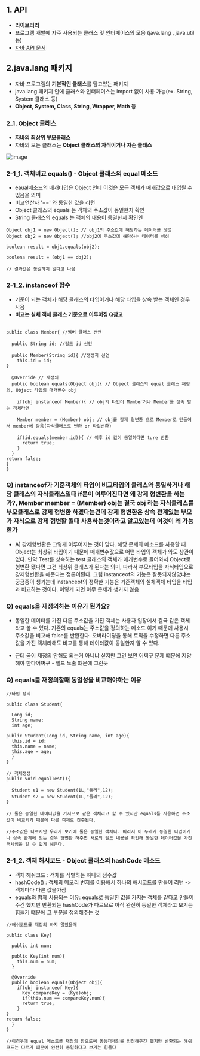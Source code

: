 ## 1. API
+ **라이브러리**
+ 프로그램 개발에 자주 사용되는 클래스 및 인터페이스의 모음 (java.lang , java.util 등)
+ [자바 API 문서](https://docs.oracle.com/en/java/javase/index.html)

## 2.java.lang 패키지
+ 자바 프로그램의 **기본적인 클래스**를 담고있는 패키지
+ java.lang 패키지 안에 클래스와 인터페이스는 import 없이 사용 가능(ex. String, System 클래스 등)
+ **Object, System, Class, String, Wrapper, Math 등**

### 2_1. Object 클래스
+ **자바의 최상위 부모클래스**
+ 자바의 모든 클래스는 **Object 클래스의 자식이거나 자손 클래스**

![image](https://github.com/jjhh1234/Buil_Study/assets/105401500/27ac43ab-5472-468c-9d1a-8f6a5c4b6dec)

### 2-1_1. 객체비교 equals() - Object 클래스의 equal 메소드
+ eaual메소드의 매개타입은 Object 인데 이것은 모든 객체가 매개값으로 대입될 수 있음을 의미
+ 비교연산자 '==' 와 동일한 값을 리턴
+ Object 클래스의 equals 는 객체의 주소값이 동일한지 확인
+ String 클래스의 equals 는 객체의 내용이 동일한지 확인인

```
Object obj1 = new Object(); // obj1의 주소값에 해당하는 데이터를 생성
Object obj2 = new Object(); //obj2에 주소값에 해당하는 데이터를 생성

boolean result = obj1.equals(obj2);

boolena result = (obj1 == obj2);

// 결과값은 동일하지 않다고 나옴

```

### 2-1_2. instanceof 함수
+ 기준이 되는 객체가 해당 클래스의 타입이거나 해당 타입을 상속 받는 객체인 경우 사용
+ **비교는 실체 객체 클래스 기준으로 이루어짐 Q참고**

```

public class Member{ //멤버 클래스 선언

  public String id; //필드 id 선언

  public Member(String id){ //생성자 선언
    this.id = id;
}

  @Override // 재정의
  public boolean equals(Object obj){ // Object 클래스의 equal 클래스 재정의, Object 타입의 매개변수 obj

    if(obj instanceof Member){ // obj의 타입이 Member거나 Member를 상속 받는 객체라면

    Member member = (Member) obj; // obj를 강제 형변환 으로 Member로 만들어서 member에 담음(자식클래스로 변환 or 타입변환)

    if(id.equals(member.id)){ // 이후 id 값이 동일하다면 ture 반환
      return true;
    }
  }
return false;
}
}

```

### Q) instanceof가 기준객체의 타입이 비교타입의 클래스와 동일하거나 해당 클래스의 자식클래스일때 if문이 이루어진다면 왜 강제 형변환을 하는가?, Member member = (Member) obj는 결국 obj 라는 자식클래스를 부모클래스로 강제 형변환 하겠다는건데 강제 형변환은 상속 관계있는 부모가 자식으로 강제 형변활 될때 사용하는것이라고 알고있는데 이것이 왜 가능한가
+ A) 강제형변환은 그렇게 이루어지는 것이 맞다. 해당 문제의  메소드를 사용할 때 Object는 최상위 타입이기 때문에 매개변수값으로 어떤 타입의 객체가 와도 상관이 없다. 만약 Test를 상속하는 test 클래스의 객체가 매개변수로 들어와서 Object로 형변환 됐다면 그건 최상위 클래스가 된다는 의미, 따라서 부모타입을 자식타입으로 강제형변환을 해준다는 정론이된다. 그럼 instanceof의 기능은 잘못되지않았냐는 궁금증이 생기는데 instanceof의 정확한 기능은 기준객체의 실체객체 타입을 타입과 비교하는 것이다. 이렇게 되면 아무 문제가 생기지 않음 

### Q) equals을 재정의하는 이유가 뭔가요?
+ 동일한 데이터를 가진 다른 주소값을 가진 객체는 사용자 입장에서 결국 같은 객체라고 볼 수 있다. 기존의 equals는 주소값을 정의하는 메소드 이기 때문에 사용시 주소값을 비교해 false를 반환한다. 오버라이딩을 통해 로직을 수정하면 다른 주소값을 가진 객체라해도 비교를 통해 데이터값이 동일한지 알 수 있다.
   
+ 근데 굳이 재정의 안해도 되는거 아니냐 싶지만 그건 보안 어쩌구 문제 떄문에 지양해야 한다어쩌구 - 필드 노출 떄문에 그런듯

### Q) equals를 재정의할때 동일성을 비교해야하는 이유
```
//타입 정의

public class Student{

  Long id;
  String name;
  int age;

public Student(Long id, String name, int age){
  this.id = id;
  this.name = name;
  this.age = age;
  }
}

```

```
// 객체생성
public void equalTest(){

  Student s1 = new Student(1L,"둘리",12);
  Student s2 = new Student(1L,"둘리",12);
}

// 둘은 동일한 데이터값을 가지므로 같은 객체라고 할 수 있지만 equals를 사용하면 주소값이 비교되기 때문에 다른 객체로 간주된다.

//주소값은 다르지만 우리가 보기에 둘은 동일한 객체다. 따라서 이 두개가 동일한 타입이거나 상속 관계에 있는 경우 형변환 해주면 서로의 필드 내용을 확인해 동일한 데이터값을 가진 객체임을 알 수 있게 해준다.
```

### 2-1_2. 객체 해시코드 - Object 클래스의 hashCode 메소드
+ 객체 해쉬코드 : 객체를 식별하는 하나의 정수값
+ hashCode() : 객체의 메모리 번지를 이용해서 하나의 해시코드를 만들어 리턴 -> 객체마다 다른 값을가짐 
+ equals와 함께 사용되는 이유: equals로 동일한 값을 가지는 객체를 같다고 만들어주긴 했지만 반환되는 hashCode가 다르므로 아직 완전히 동일한 객체라고 보기는 힘들기 떄문에 그 부분을 정의해주는 것 

```
//해쉬코드를 재정의 하지 않았을때

public class Key{

  public int num;

  public Key(int num){
    this.num = num;
  }

  @Override
  public boolean equals(Object obj){
    if(obj instanceof Key){
      Key compareKey = (Kye)obj;
      if(this.num == compareKey.num){
      return true;
    }
}
return false;
  }
}

//이경우에 equal 메소드를 재정의 함으로써 동등객체임을 인정해주긴 했지만 반환되는 해쉬코드는 다르기 떄문에 완전히 동일하다고 보기는 힘들다

```



















